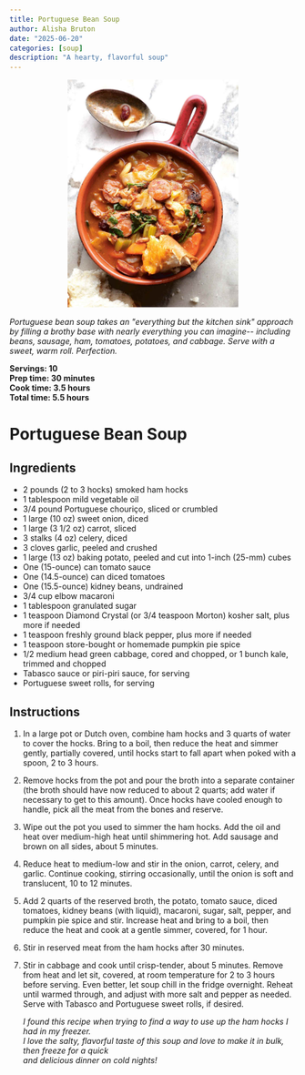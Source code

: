 ```yaml
---
title: Portuguese Bean Soup
author: Alisha Bruton
date: "2025-06-20"
categories: [soup]
description: "A hearty, flavorful soup"
---
```


<p align="center">
  <img src="./images/portuguese-bean-soup.jpg" alt="Portuguese Bean Soup" width="300"/>
</p>

*Portuguese bean soup takes an "everything but the kitchen sink" approach by filling a brothy base with nearly everything you can imagine--
including beans, sausage, ham, tomatoes, potatoes, and cabbage. Serve with a sweet, warm roll. Perfection.*

**Servings: 10**<br>
**Prep time: 30 minutes**</br>
**Cook time: 3.5 hours**<br>
**Total time: 5.5 hours**<br>

# Portuguese Bean Soup

## Ingredients
- 2 pounds (2 to 3 hocks) smoked ham hocks
- 1 tablespoon mild vegetable oil
- 3/4 pound Portuguese chouriço, sliced or crumbled
- 1 large (10 oz) sweet onion, diced
- 1 large (3 1/2 oz) carrot, sliced
- 3 stalks (4 oz) celery, diced
- 3 cloves garlic, peeled and crushed
- 1 large (13 oz) baking potato, peeled and cut into 1-inch (25-mm) cubes
- One (15-ounce) can tomato sauce
- One (14.5-ounce) can diced tomatoes
- One (15.5-ounce) kidney beans, undrained
- 3/4 cup elbow macaroni
- 1 tablespoon granulated sugar
- 1 teaspoon Diamond Crystal (or 3/4 teaspoon Morton) kosher salt, plus more if needed
- 1 teaspoon freshly ground black pepper, plus more if needed
- 1 teaspoon store-bought or homemade pumpkin pie spice
- 1/2 medium head green cabbage, cored and chopped, or 1 bunch kale, trimmed and chopped
- Tabasco sauce or piri-piri sauce, for serving
- Portuguese sweet rolls, for serving


## Instructions
1. In a large pot or Dutch oven, combine ham hocks and 3 quarts of water to cover the hocks.
   Bring to a boil, then reduce the heat and simmer gently, partially covered, until hocks
   start to fall apart when poked with a spoon, 2 to 3 hours.
2. Remove hocks from the pot and pour the broth into a separate container (the broth should
    have now reduced to about 2 quarts; add water if necessary to get to this amount).
    Once hocks have cooled enough to handle, pick all the meat from the bones and reserve.
3. Wipe out the pot you used to simmer the ham hocks. Add the oil and heat over medium-high
   heat until shimmering hot. Add sausage and brown on all sides, about 5 minutes.
4. Reduce heat to medium-low and stir in the onion, carrot, celery, and garlic. Continue
   cooking, stirring occasionally, until the onion is soft and translucent, 10 to 12 minutes.
5. Add 2 quarts of the reserved broth, the potato, tomato sauce, diced tomatoes, kidney beans
   (with liquid), macaroni, sugar, salt, pepper, and pumpkin pie spice and stir. Increase heat
   and bring to a boil, then reduce the heat and cook at a gentle simmer, covered, for 1 hour.
6. Stir in reserved meat from the ham hocks after 30 minutes.
7. Stir in cabbage and cook until crisp-tender, about 5 minutes. Remove from heat and let sit,
   covered, at room temperature for 2 to 3 hours before serving. Even better, let soup chill
   in the fridge overnight. Reheat until warmed through, and adjust with more salt and pepper
   as needed. Serve with Tabasco and Portuguese sweet rolls, if desired.


   *I found this recipe when trying to find a way to use up the ham hocks I had in my freezer.<br>
   I love the salty, flavorful taste of this soup and love to make it in bulk, then freeze for a quick<br>
   and delicious dinner on cold nights!*
